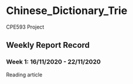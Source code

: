 # Chinese_Dictionary_Trie
CPE593 Project

## Weekly Report Record
### Week 1: 16/11/2020 - 22/11/2020
Reading article
